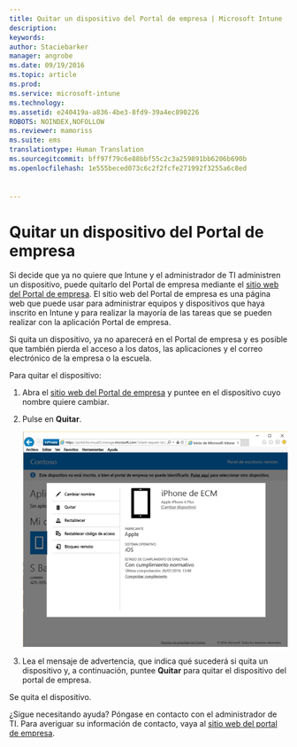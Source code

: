 ```yaml
---
title: Quitar un dispositivo del Portal de empresa | Microsoft Intune
description: 
keywords: 
author: Staciebarker
manager: angrobe
ms.date: 09/19/2016
ms.topic: article
ms.prod: 
ms.service: microsoft-intune
ms.technology: 
ms.assetid: e240419a-a836-4be3-8fd9-39a4ec890226
ROBOTS: NOINDEX,NOFOLLOW
ms.reviewer: mamoriss
ms.suite: ems
translationtype: Human Translation
ms.sourcegitcommit: bff97f79c6e88bbf55c2c3a259891bb6206b690b
ms.openlocfilehash: 1e555beced073c6c2f2fcfe271992f3255a6c8ed


---
```



# Quitar un dispositivo del Portal de empresa

Si decide que ya no quiere que Intune y el administrador de TI administren un dispositivo, puede quitarlo del Portal de empresa mediante el [sitio web del Portal de empresa](http://portal.manage.microsoft.com). El sitio web del Portal de empresa es una página web que puede usar para administrar equipos y dispositivos que haya inscrito en Intune y para realizar la mayoría de las tareas que se pueden realizar con la aplicación Portal de empresa.

Si quita un dispositivo, ya no aparecerá en el Portal de empresa y es posible que también pierda el acceso a los datos, las aplicaciones y el correo electrónico de la empresa o la escuela.

Para quitar el dispositivo:

1.  Abra el [sitio web del Portal de empresa](http://portal.manage.microsoft.com) y puntee en el dispositivo cuyo nombre quiere cambiar.

2.  Pulse en **Quitar**.

    ![remove-device-option-on-company-portal-website](./media/iwp-screen-with-all-options.png)

3. Lea el mensaje de advertencia, que indica qué sucederá si quita un dispositivo y, a continuación, puntee **Quitar** para quitar el dispositivo del portal de empresa.

Se quita el dispositivo.

¿Sigue necesitando ayuda? Póngase en contacto con el administrador de TI. Para averiguar su información de contacto, vaya al [sitio web del portal de empresa](http://portal.manage.microsoft.com).





<!--HONumber=Sep16_HO3-->


